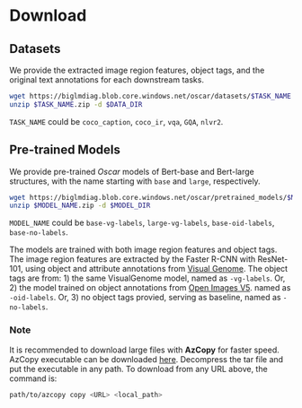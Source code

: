 # Download

## Datasets
We provide the extracted image region features, object tags, and the original text annotations for each downstream tasks.
```bash
wget https://biglmdiag.blob.core.windows.net/oscar/datasets/$TASK_NAME.zip
unzip $TASK_NAME.zip -d $DATA_DIR
```
`TASK_NAME` could be `coco_caption`, `coco_ir`, `vqa`, `GQA`, `nlvr2`.

## Pre-trained Models
We provide pre-trained *Oscar* models of Bert-base and Bert-large structures, with the name starting with `base` and `large`, respectively.
```bash
wget https://biglmdiag.blob.core.windows.net/oscar/pretrained_models/$MODEL_NAME.zip
unzip $MODEL_NAME.zip -d $MODEL_DIR
```
`MODEL_NAME` could be `base-vg-labels`, `large-vg-labels`, `base-oid-labels`, `base-no-labels`.

The models are trained with both image region features and object tags. The image region features are extracted by the Faster R-CNN with
ResNet-101, using object and attribute annotations from [Visual Genome](http://visualgenome.org/).
The object tags are from:
    1) the same VisualGenome model, named as `-vg-labels`. Or,
    2) the model trained on object annotations from [Open Images V5](https://storage.googleapis.com/openimages/web/index.html). named as `-oid-labels`. Or,
    3) no object tags provied, serving as baseline, named as `-no-labels`.


### Note
It is recommended to download large files with **AzCopy** for faster speed.
AzCopy executable can be downloaded [here](https://docs.microsoft.com/en-us/azure/storage/common/storage-use-azcopy-v10#download-azcopy).
Decompress the tar file and put the executable in any path. To download from
any URL above, the command is:
```bash
path/to/azcopy copy <URL> <local_path>
```

